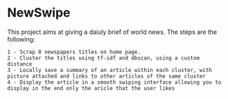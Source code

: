 # NewSwipe
This project aims at giving a daiuly brief of world news. 
The steps are the following: 

	1 - Scrap 8 newspapers titles on home page.
	2 - Cluster the titles using tf-idf and dbscan, using a custom distance
	3 - Locally save a summary of an article within each cluster, with picture attached and links to other articles of the same cluster
	4 - Display the article in a smooth swiping interface allowing you to display in the end only the aricle that the user likes
